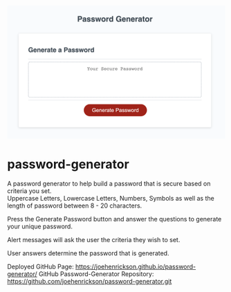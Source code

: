 ![alt text](https://github.com/joehenrickson/password-generator/blob/main/screenShot.png?raw=true)
# password-generator

A password generator to help build a password that is secure based on criteria you set.  
Uppercase Letters, Lowercase Letters, Numbers, Symbols as well as the length of password between 8 - 20 characters.  

Press the Generate Password button and answer the questions to generate your unique password.  


Alert messages will ask the user the criteria they wish to set.  

User answers determine the password that is generated. 


Deployed GitHub Page:  https://joehenrickson.github.io/password-generator/
GitHub Password-Generator Repository:  https://github.com/joehenrickson/password-generator.git
